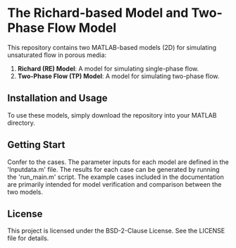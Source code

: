 # The Richard-based Model and Two-Phase Flow Model

This repository contains two MATLAB-based models (2D) for simulating unsaturated flow in porous media:  
1. **Richard (RE) Model**: A model for simulating single-phase flow.  
2. **Two-Phase Flow (TP) Model**: A model for simulating two-phase flow.

## Installation and Usage
To use these models, simply download the repository into your MATLAB directory.

## Getting Start
Confer to the cases. The parameter inputs for each model are defined in the 'Inputdata.m' file. The results for each case can be generated by running the 'run_main.m' script. The example cases included in the documentation are primarily intended for model verification and comparison between the two models.

## License
This project is licensed under the BSD-2-Clause License. See the LICENSE file for details.
